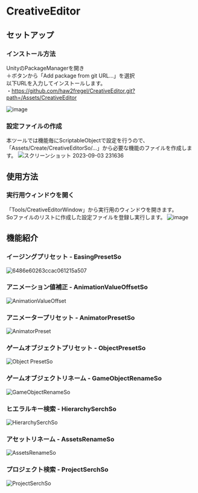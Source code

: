 # CreativeEditor
## セットアップ
### インストール方法
UnityのPackageManagerを開き\
＋ボタンから「Add package from git URL...」を選択\
以下URLを入力してインストールします。\
・https://github.com/haw2fregel/CreativeEditor.git?path=/Assets/CreativeEditor

![image](https://github.com/haw2fregel/CreativeEditor/assets/143925343/52102e53-053d-47a9-a1ad-86bbdfd63816)

### 設定ファイルの作成
本ツールでは機能毎にScriptableObjectで設定を行うので、\
「Assets/Create/CreativeEditorSo/…」から必要な機能のファイルを作成します。
![スクリーンショット 2023-09-03 231636](https://github.com/haw2fregel/CreativeEditor/assets/143925343/c283def7-0b72-45c9-9cb3-ace4115c7e3e)

## 使用方法
### 実行用ウィンドウを開く
「Tools/CreativeEditorWindow」から実行用のウィンドウを開きます。\
Soファイルのリストに作成した設定ファイルを登録し実行します。
![image](https://github.com/haw2fregel/CreativeEditor/assets/143925343/283b4607-8d25-42db-a1e3-c96cca614a61)

## 機能紹介
### イージングプリセット - EasingPresetSo
![6486e60263ccac061215a507](https://github.com/haw2fregel/CreativeEditor/assets/143925343/dee8cbd6-d3aa-45fb-81e1-4258a4992714)
### アニメーション値補正 - AnimationValueOffsetSo
![AnimationValueOffset](https://github.com/haw2fregel/CreativeEditor/assets/143925343/6c4c85ce-5db7-4604-8caf-63c8ecd632c1)
### アニメータープリセット - AnimatorPresetSo
![AnimatorPreset](https://github.com/haw2fregel/CreativeEditor/assets/143925343/3b73dbdd-62d3-400a-ace8-0e4baa204aad)
### ゲームオブジェクトプリセット - ObjectPresetSo
![Object PresetSo](https://github.com/haw2fregel/CreativeEditor/assets/143925343/04cf4a72-674e-4a9f-9c11-52ae5885ee1d)
### ゲームオブジェクトリネーム - GameObjectRenameSo
![GameObjectRenameSo](https://github.com/haw2fregel/CreativeEditor/assets/143925343/1b3ae04f-d36d-4b0a-85ee-af2ca7fe6785)
### ヒエラルキー検索 - HierarchySerchSo
![HierarchySerchSo](https://github.com/haw2fregel/CreativeEditor/assets/143925343/a428020a-9c63-4f92-8d96-66bd58e90507)
### アセットリネーム - AssetsRenameSo
![AssetsRenameSo](https://github.com/haw2fregel/CreativeEditor/assets/143925343/ee0d2629-5108-412d-bcba-9ffbf8d6013d)
### プロジェクト検索 - ProjectSerchSo
![ProjectSerchSo](https://github.com/haw2fregel/CreativeEditor/assets/143925343/b2a50917-28d9-4d4e-ab45-c91c16313019)
